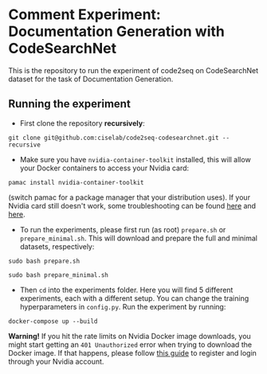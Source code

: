# Comment Experiment: Documentation Generation with CodeSearchNet

This is the repository to run the experiment of code2seq on CodeSearchNet dataset for the task of Documentation Generation.

## Running the experiment

- First clone the repository **recursively**:
```
git clone git@github.com:ciselab/code2seq-codesearchnet.git --recursive
```

- Make sure you have ```nvidia-container-toolkit``` installed, this will allow your Docker containers to access your Nvidia card:
```
pamac install nvidia-container-toolkit
```
(switch pamac for a package manager that your distribution uses). If your Nvidia card still doesn't work, some troubleshooting can be found [here](https://docs.nvidia.com/datacenter/cloud-native/container-toolkit/install-guide.html) and [here](https://medium.com/@mmnshkmr/manjaro-setup-tensorflow-docker-container-w-nvidia-gpu-cacd0714f9b).

- To run the experiments, please first run (as root) ```prepare.sh``` or ```prepare_minimal.sh```. This will download and prepare the full and minimal datasets, respectively:

```
sudo bash prepare.sh
```
```
sudo bash prepare_minimal.sh
```
- Then ```cd``` into the experiments folder. Here you will find 5 different experiments, each with a different setup. You can change the training hyperparameters in ```config.py```. Run the experiment by running:

```
docker-compose up --build
```

**Warning!** If you hit the rate limits on Nvidia Docker image downloads, you might start getting an ```401 Unauthorized``` error when trying to download the Docker image. If that happens, please follow [this guide](https://stackoverflow.com/a/70970425/13988119) to register and login through your Nvidia account.
